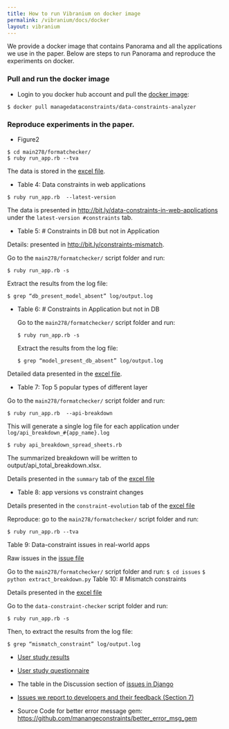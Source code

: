 ```yaml
---
title: How to run Vibranium on docker image 
permalink: /vibranium/docs/docker
layout: vibranium 
---
```


<div class="container" markdown="1">
<div class="row" markdown="1">
<div class="col-md-12" markdown="1">

We provide a docker image that contains Panorama and all the applications we use in the paper.
Below are steps to run Panorama and reproduce the experiments on docker.

### Pull and run the docker image 
* Login to you docker hub account and pull the [docker image](https://hub.docker.com/repository/docker/managedataconstraints/data-constraints-analyzer):
```
$ docker pull managedataconstraints/data-constraints-analyzer
```


### Reproduce experiments in the paper.

* Figure2 
```
$ cd main278/formatchecker/ 
$ ruby run_app.rb --tva
```
The data is stored in the [excel file](http://bit.ly/app-versions-vs-constraint-changes).

* Table 4: Data constraints in web applications
```
$ ruby run_app.rb  --latest-version
```
The data is presented in http://bit.ly/data-constraints-in-web-applications under the `latest-version #constraints` tab. 

* Table 5: # Constraints in DB but not in Application

Details: presented in http://bit.ly/constraints-mismatch. 

Go to the `main278/formatchecker/`  script folder and run:
```
$ ruby run_app.rb -s 
```
Extract the results from the log file:
```
$ grep “db_present_model_absent” log/output.log
```
* Table 6: # Constraints in Application but not in DB 

  Go to the `main278/formatchecker/`  script folder and run:
  ```
  $ ruby run_app.rb -s 
  ```
  Extract the results from the log file:
  ```
  $ grep “model_present_db_absent” log/output.log
  ```
Detailed data presented in the [excel file](http://bit.ly/constraints-mismatch).

* Table 7:  Top 5 popular types of different layer

Go to the `main278/formatchecker/` script folder and run:
``` 
$ ruby run_app.rb  --api-breakdown
```
This will generate a single log file for each application under ```log/api_breakdown_#{app_name}.log```
```
$ ruby api_breakdown_spread_sheets.rb 
```
The summarized breakdown will be written to output/api_total_breakdown.xlsx. 

Details presented in the `summary` tab of  the [excel file](http://bit.ly/top-5-popular-types-of-different-layers)

* Table 8: app versions vs constraint changes

Details presented in the `constraint-evolution` tab of the [excel file](http://bit.ly/app-versions-vs-constraint-changes) 

Reproduce: go to the `main278/formatchecker/` script folder and run:
```
$ ruby run_app.rb --tva 
```
Table 9:  Data-constraint issues in real-world apps

Raw issues in the [issue file](http://bit.ly/data-constraints-issues-in-Rails) 

Go to the `main278/formatchecker/`  script folder and run:
```$ cd issues```
```$ python extract_breakdown.py```
Table 10: # Mismatch constraints 

Details presented in the [excel file](https://bit.ly/32s0gMs)

Go to the `data-constraint-checker` script folder and run:
```
$ ruby run_app.rb -s 
```
Then, to extract the results from the log file:
```
$ grep “mismatch_constraint” log/output.log
```
* [User study results](http://bit.ly/error-message-user-study)
* [User study questionnaire](http://bit.ly/user-questionnaire)

* The table in the Discussion section of [issues in Django](http://bit.ly/data-constraints-issues-in-Django) 

* [Issues we report to developers and their feedback (Section 7)](https://docs.google.com/spreadsheets/d/1d9wh0BxLLgQaSKSxFTA3ou5RH7P5D8LKaHQ1paU45u8/edit?usp=sharing)

* Source Code for better error message gem: https://github.com/manangeconstraints/better_error_msg_gem

</div>
</div>
</div>
